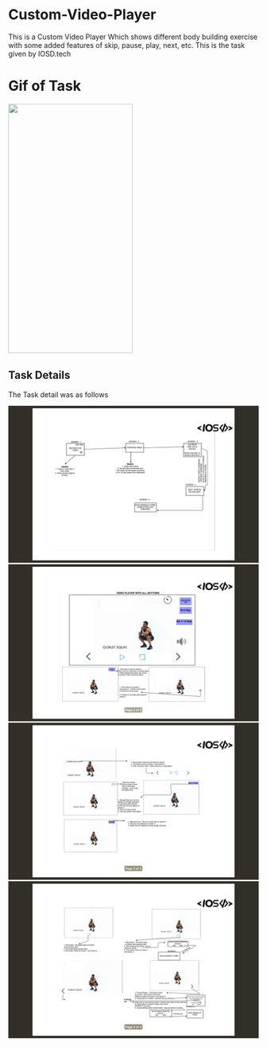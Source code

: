 # Custom-Video-Player
This is a Custom Video Player Which shows different body building exercise with some added features of skip, pause, play, next, etc. This is the task given by IOSD.tech

# Gif of Task
<img src="https://media.giphy.com/media/8FV8RCmvKKkDrA1ycB/giphy.gif" width="250" height="500" />

## Task Details

The Task detail was as follows 

![Alt text](https://github.com/lakshaychhabra/Custom-Video-Player/blob/master/TaskDetails/1.png "Optional Title")
![Alt text](https://github.com/lakshaychhabra/Custom-Video-Player/blob/master/TaskDetails/2.png "Optional Title")
![Alt text](https://github.com/lakshaychhabra/Custom-Video-Player/blob/master/TaskDetails/3.png "Optional Title")
![Alt text](https://github.com/lakshaychhabra/Custom-Video-Player/blob/master/TaskDetails/4.png "Optional Title")

